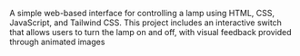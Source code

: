 A simple web-based interface for controlling a lamp using HTML, CSS, JavaScript, and Tailwind CSS. This project includes an interactive switch that allows users to turn the lamp on and off, with visual feedback provided through animated images
